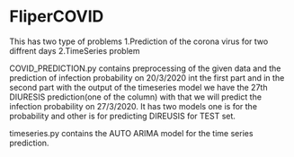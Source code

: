 # FliperCOVID
This has two type of problems
1.Prediction of the corona virus for two diffrent days
2.TimeSeries problem

COVID_PREDICTION.py contains preprocessing of the given data and the prediction of infection probability on 20/3/2020 int the first part 
and in the second part with the output of the timeseries model we have the 27th DIURESIS prediction(one of the column) with that we will
predict the infection probability on 27/3/2020.
It has two models one is for the probability and other is for predicting DIREUSIS for TEST set.

timeseries.py contains the AUTO ARIMA model for the time series prediction. 
